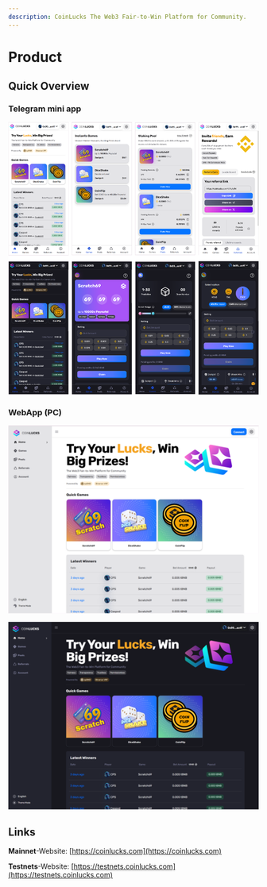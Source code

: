 ```yaml
---
description: CoinLucks The Web3 Fair-to-Win Platform for Community.
---
```


# Product

## Quick Overview

### Telegram mini app

![](../.gitbook/assets/TWA.png)

### WebApp (PC)

<div data-full-width="false"><img src="../.gitbook/assets/PC1.png" alt=""></div>

![](../.gitbook/assets/PC2.png)

## Links

**Mainnet**-Website: [https://coinlucks.com](https://coinlucks.com)

**Testnets**-Website: [https://testnets.coinlucks.com](https://testnets.coinlucks.com)
